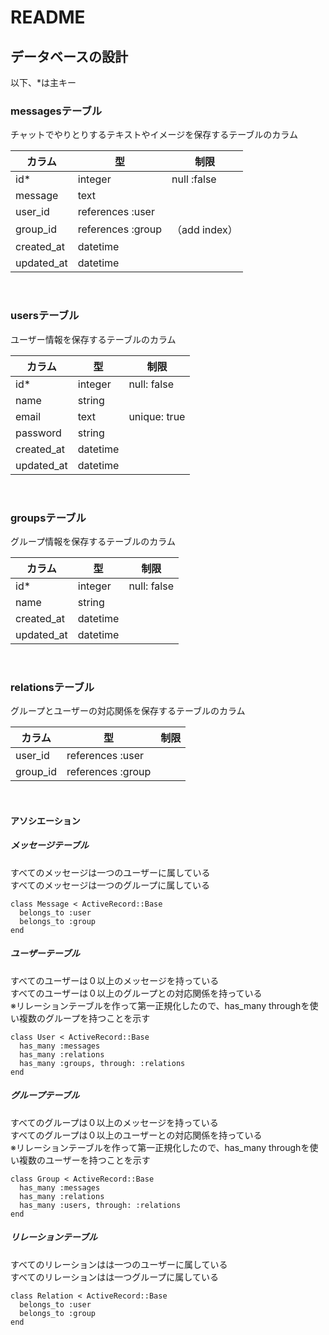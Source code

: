 # README

## データベースの設計
以下、\*は主キー


### messagesテーブル
チャットでやりとりするテキストやイメージを保存するテーブルのカラム


|   カラム   |        型         |     制限     |
|------------|-------------------|--------------|
| id*        | integer           | null :false  |
| message    | text              |              |
| user_id    | references :user  |              |
| group_id   | references :group | （add index） |
| created_at | datetime          |              |
| updated_at | datetime          |              |


<br>

### usersテーブル
ユーザー情報を保存するテーブルのカラム

|   カラム   |    型    |     制限     |
|------------|----------|--------------|
| id*        | integer  | null: false  |
| name       | string   |              |
| email      | text     | unique: true |
| password   | string   |              |
| created_at | datetime |              |
| updated_at | datetime |              |

<br>

### groupsテーブル
グループ情報を保存するテーブルのカラム

|   カラム   |    型    |     制限     |
|------------|----------|--------------|
| id*        | integer  | null: false  |
| name       | string   |              |
| created_at | datetime |              |
| updated_at | datetime |              |

<br>

### relationsテーブル
グループとユーザーの対応関係を保存するテーブルのカラム

|  カラム  |        型         | 制限 |
|----------|-------------------|------|
| user_id  | references :user  |      |
| group_id | references :group |      |


<br>

#### アソシエーション
##### メッセージテーブル
すべてのメッセージは一つのユーザーに属している  
すべてのメッセージは一つのグループに属している  

    class Message < ActiveRecord::Base
      belongs_to :user
      belongs_to :group
    end

##### ユーザーテーブル
すべてのユーザーは０以上のメッセージを持っている  
すべてのユーザーは０以上のグループとの対応関係を持っている  
※リレーションテーブルを作って第一正規化したので、has_many throughを使い複数のグループを持つことを示す  

    class User < ActiveRecord::Base
      has_many :messages
      has_many :relations
      has_many :groups, through: :relations
    end

##### グループテーブル
すべてのグループは０以上のメッセージを持っている  
すべてのグループは０以上のユーザーとの対応関係を持っている  
※リレーションテーブルを作って第一正規化したので、has_many throughを使い複数のユーザーを持つことを示す  

    class Group < ActiveRecord::Base
      has_many :messages
      has_many :relations
      has_many :users, through: :relations
    end

##### リレーションテーブル
すべてのリレーションはは一つのユーザーに属している  
すべてのリレーションはは一つグループに属している  

    class Relation < ActiveRecord::Base
      belongs_to :user
      belongs_to :group
    end